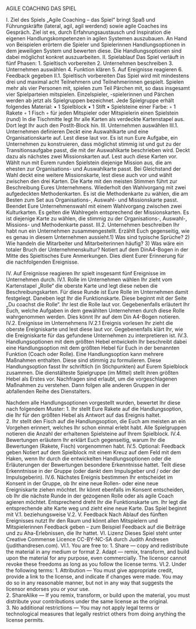 AGILE COACHING  DAS SPIEL

I.  Ziel des Spiels
„Agile Coaching – das Spiel“ bringt Spaß und Führungskräfte (lateral, agil, agil werdend) sowie agile Coaches ins Gespräch. Ziel ist es, durch Erfahrungsaustausch und Inspiration die eigenen Handlungskompetenzen in agilen Systemen auszubauen.
An Hand von Beispielen erörtern die Spieler und Spielerinnen Handlungsoptionen in dem jeweiligen System und bewerten diese. Die Handlungsoptionen sind dabei möglichst konkret auszuarbeiten.
II.  Spielablauf
Das Spiel verläuft in fünf Phasen:
1\. Spieltisch vorbereiten
2\. Unternehmen beschreiben
3\. Unternehmen auswählen
4\. Funktion klären
5\. Auf Ereignisse reagieren
6\. Feedback gegeben
II.1.  Spieltisch vorbereiten
Das Spiel wird mit mindestens drei und maximal acht Teilnehmern und Teilnehmerinnen gespielt.
Spielen mehr als vier Personen mit, spielen zum Teil Pärchen mit, so dass insgesamt vier Spielparteien mitspielen. Einzelspieler, -spielerinnen und Pärchen werden ab jetzt als Spielgruppen bezeichnet.
Jede Spielgruppe erhält folgendes Material:
• 1 Spielblock
• 1 Stift
• Spielsteine einer Farbe:
◦ 1 Rakete
◦ 1 Fisch
◦ für jeden Mitspieler oder Mitspielerin einen Spielstein (rund)
In die Tischmitte legt Ihr alle Karten als verdeckte Kartenstapel aus. Dort legt Ihr auch den PostIt-Block hin.
III.  Unternehmen auswählen
III.1.  Unternehmen definieren
Deckt eine Auswahlkarte und eine Organisationskarte auf. Lest diese laut vor. Es ist nun Eure Aufgabe, ein Unternehmen zu konstruieren, dass möglichst stimmig ist und gut zu der Transitionsaufgabe passt, die mit der Auswahlkarte beschrieben wird.
Deckt dazu als nächstes zwei Missionskarten auf. Lest auch diese Karten vor. Wählt nun mit Eurem runden Spielstein diejenige Mission aus, die am ehesten zur Organisations- und Auswahlkarte passt. Bei Gleichstand der Wahl deckt eine weitere Missionskarte, lest diese auch vor und wählt zwischen den drei Karten. Die Karte mit den meisten Stimmen führt zur Beschreibung Eures Unternehmens.
Wiederholt den Wahlvorgang mit zwei aufgedeckten Methodenkarten. Es ist die Methodenkarte zu wählen, die am Besten zum Set aus Organisations-, Auswahl- und Missionskarte passt.
Beendet Eure Unternehmenswahl mit einem Wahlvorgang zwischen zwei Kulturkarten. Es gelten die Wahlregeln entsprechend der Missionskarten. Es ist diejenige Karte zu wählen, die stimmig zu der Organisations-, Auswahl-, Missions- und Methodenkarte passt.
III.2.  Unternehmen beschreiben
Ihr habt nun ein Unternehmen zusammengestellt. Erzählt Euch gegenseitig, wie es genau in diesem Unternehmen aussieht.1) Was sind typische Sprüche?
2) Wie handeln die Mitarbeiter und Mitarbeiterinnen häufig?
3) Was wäre ein totaler Bruch der Unternehmenskultur?
   Notiert auf dem DinA4-Bogen in der Mitte des Spieltisches Eure Anmerkungen. Dies dient Eurer Erinnerung für die nachfolgenden Ereignisse.

IV.  Auf Ereignisse reagieren
Ihr spielt insgesamt fünf Ereignisse im Unternehmen durch.
IV.1.  Rolle im Unternehmen wählen
Ihr zieht vom Kartenstapel „Rolle“ die oberste Karte und legt diese neben die Beschreibungskarten. Für diese Runde ist Eure Rolle im Unternehmen damit festgelegt.
Daneben legt Ihr die Funktionskarte. Diese beginnt mit der Seite „Du coachst die Rolle“.
Ihr lest die Rolle laut vor. Gegebenenfalls erläutert Ihr Euch, welche Aufgaben in dem gewählten Unternehmen durch diese Rolle wahrgenommen werden. Dies könnt Ihr auf dem Din A4-Bogen notieren.
IV.2.  Ereignisse im Unternehmens
IV.2.1  Ereignis vorlesen
Ihr zieht die oberste Ereigniskarte und lest diese laut vor. Gegebenenfalls klärt Ihr, wie die Ereigniskarte für das gefundene Unternehmen zu interpretieren ist.
IV.3.  Handlungsoptionen mit dem größten Hebel entwickeln
Ihr beschreibt dabei eine Handlungsoption mit dem größten Hebel für Euch in der benannten Funktion (Coach oder Rolle). Eine Handlungsoption kann mehrere Maßnahmen enthalten. Diese sind stimmig zu formulieren.
Diese Handlungsoption fasst Ihr schriftlich (in Stichpunkten) auf Eurem Spielblock zusammen.
Die dienstälteste Spielgruppe (im Mittel) stellt ihren größten Hebel als Erstes vor. Nachfragen sind erlaubt, um die vorgeschlagenen Maßnahmen zu verstehen. Dann folgen alle anderen Gruppen in der abfallenden Reihe des Dienstalters.

Nachdem alle Handlungsoptionen vorgestellt wurden, bewertet Ihr diese nach folgendem Muster:
1\. Ihr stellt Eure Rakete auf die Handlungsoption, die Ihr für den größten Hebel als Antwort auf das Ereignis haltet.\
2\. Ihr stellt den Fisch auf die Handlungsoption, die Euch am meisten an ein Vorgehen erinnert, welches Ihr schon einmal erlebt habt.
Alle Spielgruppen notieren die Anzahl der erhaltenen Spielsteine auf Ihrem Spielblock.
IV.4.  Bewertungen erläutern
Ihr erklärt Euch gegenseitig, warum Ihr die Bewertungen (Rakete, Fisch) vorgenommen habt.
IV.5.  Optional: Feedback geben
Notiert auf dem Spielblock mit einem Kreuz auf dem Feld mit dem Haken, wenn Ihr durch die entwickelten Handlungsoptionen oder die Erläuterungen der Bewertungen besondere Erkenntnisse hattet.
Teilt diese Erkenntnisse in der Gruppe (oder dankt dem Impulsgeber und / oder der Impulsgeberin).
IV.6.  Nächstes Ereignis bestimmen
Ihr entscheidet im Konsent in der Gruppe, ob Ihr eine neue Rollen- oder eine neue Ereigniskarte ziehen möchtet. Ihr könnt ebenfalls im Konsent entscheiden, ob Ihr die nächste Runde in der gezogenen Rolle oder als agile Coach agieren möchtet. Entsprechend dreht Ihr die Funktionskarte um.
Ihr legt die entsprechende alte Karte weg und zieht eine neue Karte. Das Spiel beginnt mit V.1. beziehungsweise V.2.
V.  Feedback
Nach Ablauf des fünften Ereignisses nutzt Ihr den Raum und könnt allen Mitspielern und Mitspielerinnen Feedback geben – zum Beispiel Feedback auf die Beiträge und zu Aha-Erlebnissen, die Ihr hattet.
VI.  Lizenz
Dieses Spiel steht unter Creative Commense Licence
CC-BY-NC-SA durch Judith Andresen (judithandresen.com).
VI.1.  You are free to:
1\. Share — copy and redistribute the material in any medium or format
2\. Adapt — remix, transform, and build upon the material for any purpose, even commercially.
The licensor cannot revoke these freedoms as long as you follow the license terms.
VI.2.  Under the following terms:
1\. Attribution — You must give appropriate credit, provide a link to the license, and indicate if changes were made. You may do so in any reasonable manner, but not in any way that suggests the licensor endorses you or your use.\
2\. ShareAlike — If you remix, transform, or build upon the material, you must distribute your contributions under the same license as the original.\
3\. No additional restrictions — You may not apply legal terms or technological measures that legally restrict others from doing anything the license permits.
